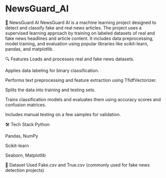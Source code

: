 # NewsGuard_AI
📰 NewsGuard AI
NewsGuard AI is a machine learning project designed to detect and classify fake and real news articles. The project uses a supervised learning approach by training on labeled datasets of real and fake news headlines and article content. It includes data preprocessing, model training, and evaluation using popular libraries like scikit-learn, pandas, and matplotlib.

🔍 Features
Loads and processes real and fake news datasets.

Applies data labeling for binary classification.

Performs text preprocessing and feature extraction using TfidfVectorizer.

Splits the data into training and testing sets.

Trains classification models and evaluates them using accuracy scores and confusion matrices.

Includes manual testing on a few samples for validation.

🛠️ Tech Stack
Python

Pandas, NumPy

Scikit-learn

Seaborn, Matplotlib

📁 Dataset Used
Fake.csv and True.csv (commonly used for fake news detection projects)
